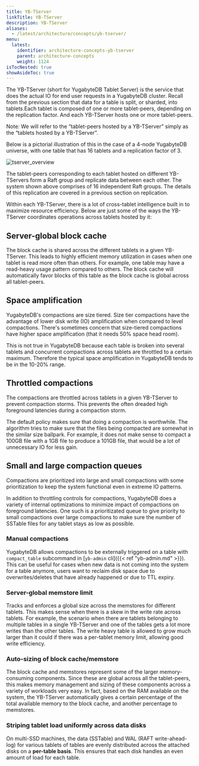 ```yaml
---
title: YB-TServer
linkTitle: YB-TServer
description: YB-TServer
aliases:
  - /latest/architecture/concepts/yb-tserver/
menu:
  latest:
    identifier: architecture-concepts-yb-tserver
    parent: architecture-concepts
    weight: 1124
isTocNested: true
showAsideToc: true
---
```


The YB-TServer (short for YugabyteDB Tablet Server) is the service that does the actual IO for end
user requests in a YugabyteDB cluster. Recall from the previous section that data for a table is split, or sharded, into tablets.Each tablet is composed of one or more tablet-peers, depending on the replication factor. And each YB-TServer hosts one or more tablet-peers.

Note: We will refer to the “tablet-peers hosted by a YB-TServer” simply as the “tablets hosted by a
YB-TServer”.

Below is a pictorial illustration of this in the case of a 4-node YugabyteDB universe, with one table
that has 16 tablets and a replication factor of 3.

![tserver_overview](/images/architecture/tserver_overview.png)

The tablet-peers corresponding to each tablet hosted on different YB-TServers form a Raft group and
replicate data between each other. The system shown above comprises of 16 independent Raft groups.
The details of this replication are covered in a previous section on replication.

Within each YB-TServer, there is a lot of cross-tablet intelligence built in to maximize resource
efficiency. Below are just some of the ways the YB-TServer coordinates operations across tablets
hosted by it:

## Server-global block cache

The block cache is shared across the different tablets in a given
YB-TServer. This leads to highly efficient memory utilization in cases when one tablet is read more
often than others. For example, one table may have a read-heavy usage pattern compared to
others. The block cache will automatically favor blocks of this table as the block cache is global
across all tablet-peers.

## Space amplification
YugabyteDB's compactions are size tiered. 
Size tier compactions have the advantage of lower disk write (IO) amplification when compared to level compactions. 
There's sometimes concern that size-tiered compactions have higher space amplification (that it needs 50% space head room). 

This is not true in YugabyteDB because each table is broken into several tablets and concurrent compactions across 
tablets are throttled to a certain maximum. Therefore the typical space amplification in YugabyteDB tends to be in the 10-20% range.

## Throttled compactions

The compactions are throttled across tablets in a given YB-TServer to
prevent compaction storms. This prevents the often dreaded high foreground latencies during a
compaction storm.

The default policy makes sure that doing a compaction is worthwhile.
The algorithm tries to make sure that the files being compacted are somewhat in the similar size ballpark. 
For example, it does not make sense to compact a 100GB file with a 1GB file to produce a 101GB file, 
that would be a lot of unnecessary IO for less gain. 

## Small and large compaction queues

Compactions are prioritized into large and small compactions with
some prioritization to keep the system functional even in extreme IO patterns.

In addition to throttling controls for compactions, YugabyteDB does a variety 
of internal optimizations to minimize impact of compactions on foreground latencies. 
One such is a prioritizated queue to give priority to small compactions over large compactions 
to make sure the number of SSTable files for any tablet stays as low as possible.

### Manual compactions
YugabyteDB allows compactions to be externally triggered on a table with `compact_table` subcommand in 
[`yb-admin` cli]({{< ref "yb-admin.md" >}}). 
This can be useful for cases when new data is not coming into the system for a table anymore, 
users want to reclaim disk space due to overwrites/deletes that have already happened or due to TTL expiry.

### Server-global memstore limit

Tracks and enforces a global size across the memstores for
different tablets. This makes sense when there is a skew in the write rate across tablets. For
example, the scenario when there are tablets belonging to multiple tables in a single YB-TServer and
one of the tables gets a lot more writes than the other tables. The write heavy table is allowed to
grow much larger than it could if there was a per-tablet memory limit, allowing good write
efficiency.

### Auto-sizing of block cache/memstore

The block cache and memstores represent some of the larger
memory-consuming components. Since these are global across all the tablet-peers, this makes memory
management and sizing of these components across a variety of workloads very easy. In fact, based on
the RAM available on the system, the YB-TServer automatically gives a certain percentage of the
total available memory to the block cache, and another percentage to memstores.

### Striping tablet load uniformly across data disks

On multi-SSD machines, the data (SSTable) and
WAL (RAFT write-ahead-log) for various tablets of tables are evenly distributed across the attached
disks on a **per-table basis**. This ensures that each disk handles an even amount of load for each
table.
